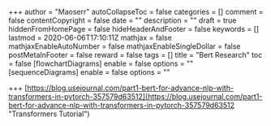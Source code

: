 +++
author = "Maoserr"
autoCollapseToc = false
categories = []
comment = false
contentCopyright = false
date = ""
description = ""
draft = true
hiddenFromHomePage = false
hideHeaderAndFooter = false
keywords = []
lastmod = 2020-06-06T17:10:11Z
mathjax = false
mathjaxEnableAutoNumber = false
mathjaxEnableSingleDollar = false
postMetaInFooter = false
reward = false
tags = []
title = "Bert Research"
toc = false
[flowchartDiagrams]
enable = false
options = ""
[sequenceDiagrams]
enable = false
options = ""

+++
[https://blog.usejournal.com/part1-bert-for-advance-nlp-with-transformers-in-pytorch-357579d63512](https://blog.usejournal.com/part1-bert-for-advance-nlp-with-transformers-in-pytorch-357579d63512 "Transformers Tutorial")